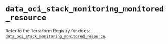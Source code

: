 # `data_oci_stack_monitoring_monitored_resource`

Refer to the Terraform Registry for docs: [`data_oci_stack_monitoring_monitored_resource`](https://registry.terraform.io/providers/oracle/oci/6.18.0/docs/data-sources/stack_monitoring_monitored_resource).
